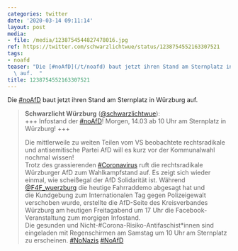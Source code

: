 ```yaml
---
categories: twitter
date: '2020-03-14 09:11:14'
layout: post
media:
- file: /media/1238754544827478016.jpg
ref: https://twitter.com/schwarzlichtwue/status/1238754552163307521
tags:
- noafd
teaser: "Die [#noAfD](/t/noafd) baut jetzt ihren Stand am Sternplatz in W\xFCrzburg\
  \ auf.  "
title: 1238754552163307521
---
```

Die [#noAfD](/t/noafd) baut jetzt ihren Stand am Sternplatz in Würzburg auf.  
> <b>Schwarzlicht Würzburg</b> ([@schwarzlichtwue](https://twitter.com/schwarzlichtwue)):  
>+++ Infostand der [#noAfD](/t/noafd)! Morgen, 14.03 ab 10 Uhr am Sternplatz in Würzburg! +++  
>  
>  
>  
>Die mittlerweile zu weiten Teilen vom VS beobachtete rechtsradikale und antisemitische Partei AfD will es kurz vor der Kommunalwahl nochmal wissen!   
>Trotz des grassierenden [#Coronavirus](/t/coronavirus) ruft die rechtsradikale Würzburger AfD zum Wahlkampfstand auf. Es zeigt sich wieder einmal, wie scheißegal der AfD Solidarität ist. Während [@F4F_wuerzburg](https://twitter.com/F4F_wuerzburg) die heutige Fahrraddemo abgesagt hat und   
> die Kundgebung zum Internationalen Tag gegen Polizeigewalt verschoben wurde, erstellte die AfD-Seite des Kreisverbandes Würzburg am heutigen Freitagabend um 17 Uhr die Facebook-Veranstaltung zum morgigen Infostand.  
>Die gesunden und Nicht-#Corona-Risiko-Antifaschist\*innen sind eingeladen mit Regenschirmen am Samstag um 10 Uhr am Sternplatz zu erscheinen. [#NoNazis](/t/nonazis) [#NoAfD](/t/noafd)  

